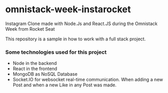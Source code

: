 # omnistack-week-instarocket
Instagram Clone made with Node.Js and React.JS during the Omnistack Week from Rocket Seat

This repository is a sample in how to work with a full stack project.

### Some technologies used for this project
* Node in the backend
* React in the frontend
* MongoDB as NoSQL Database
* Socket.IO for websocket real-time communication. When adding a new Post and when a new Like in any Post was made.
